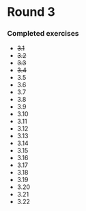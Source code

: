 # Round 3

### Completed exercises


* ~~3.1~~
* ~~3.2~~
* ~~3.3~~
* ~~3.4~~
* 3.5
* 3.6
* 3.7
* 3.8
* 3.9
* 3.10
* 3.11
* 3.12
* 3.13
* 3.14
* 3.15
* 3.16
* 3.17
* 3.18
* 3.19
* 3.20
* 3.21
* 3.22
